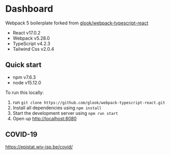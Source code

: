 # Dashboard

Webpack 5 boilerplate forked from [glook/webpack-typescript-react](https://github.com/glook/webpack-typescript-react)

-   React v17.0.2
-   Webpack v5.28.0
-   TypeScript v4.2.3
-   Tailwind Css v2.0.4

## Quick start

-   npm v7.6.3
-   node v15.12.0

To run this locally:

1. run `git clone https://github.com/glook/webpack-typescript-react.git`
2. Install all dependencies using `npm install`
3. Start the development server using `npm run start`
4. Open up [http://localhost:8080](http://localhost:8080)

## COVID-19
https://epistat.wiv-isp.be/covid/
